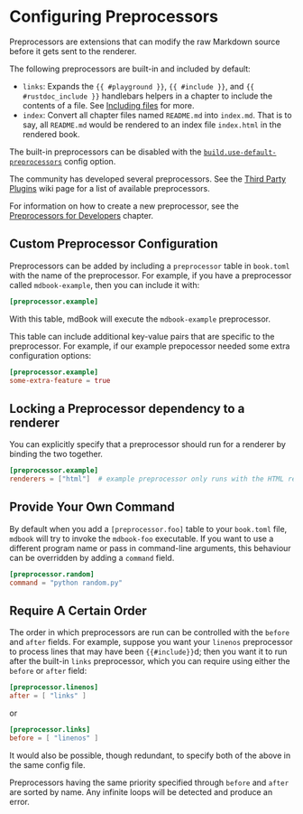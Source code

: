 # Configuring Preprocessors

Preprocessors are extensions that can modify the raw Markdown source before it gets sent to the renderer.

The following preprocessors are built-in and included by default:

- `links`: Expands the `{{ #playground }}`, `{{ #include }}`, and `{{ #rustdoc_include }}` handlebars
  helpers in a chapter to include the contents of a file.
  See [Including files] for more.
- `index`: Convert all chapter files named `README.md` into `index.md`. That is
  to say, all `README.md` would be rendered to an index file `index.html` in the
  rendered book.

The built-in preprocessors can be disabled with the [`build.use-default-preprocessors`] config option.

The community has developed several preprocessors.
See the [Third Party Plugins] wiki page for a list of available preprocessors.

For information on how to create a new preprocessor, see the [Preprocessors for Developers] chapter.

[Including files]: ../mdbook.md#including-files
[`build.use-default-preprocessors`]: general.md#build-options
[Third Party Plugins]: https://github.com/rust-lang/mdBook/wiki/Third-party-plugins
[Preprocessors for Developers]: ../../for_developers/preprocessors.md

## Custom Preprocessor Configuration

Preprocessors can be added by including a `preprocessor` table in `book.toml` with the name of the preprocessor.
For example, if you have a preprocessor called `mdbook-example`, then you can include it with:

```toml
[preprocessor.example]
```

With this table, mdBook will execute the `mdbook-example` preprocessor.

This table can include additional key-value pairs that are specific to the preprocessor.
For example, if our example prepocessor needed some extra configuration options:

```toml
[preprocessor.example]
some-extra-feature = true
```

## Locking a Preprocessor dependency to a renderer

You can explicitly specify that a preprocessor should run for a renderer by
binding the two together.

```toml
[preprocessor.example]
renderers = ["html"]  # example preprocessor only runs with the HTML renderer
```

## Provide Your Own Command

By default when you add a `[preprocessor.foo]` table to your `book.toml` file,
`mdbook` will try to invoke the `mdbook-foo` executable. If you want to use a
different program name or pass in command-line arguments, this behaviour can
be overridden by adding a `command` field.

```toml
[preprocessor.random]
command = "python random.py"
```

## Require A Certain Order

The order in which preprocessors are run can be controlled with the `before` and `after` fields.
For example, suppose you want your `linenos` preprocessor to process lines that may have been `{{#include}}`d; then you want it to run after the built-in `links` preprocessor, which you can require using either the `before` or `after` field:

```toml
[preprocessor.linenos]
after = [ "links" ]
```

or

```toml
[preprocessor.links]
before = [ "linenos" ]
```

It would also be possible, though redundant, to specify both of the above in the same config file.

Preprocessors having the same priority specified through `before` and `after` are sorted by name.
Any infinite loops will be detected and produce an error.
